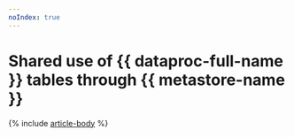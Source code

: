 ```yaml
---
noIndex: true
---
```


# Shared use of {{ dataproc-full-name }} tables through {{ metastore-name }}

{% include [article-body](../../_tutorials/dataplatform/data-processing/data-processing-to-data-processing.md) %}
